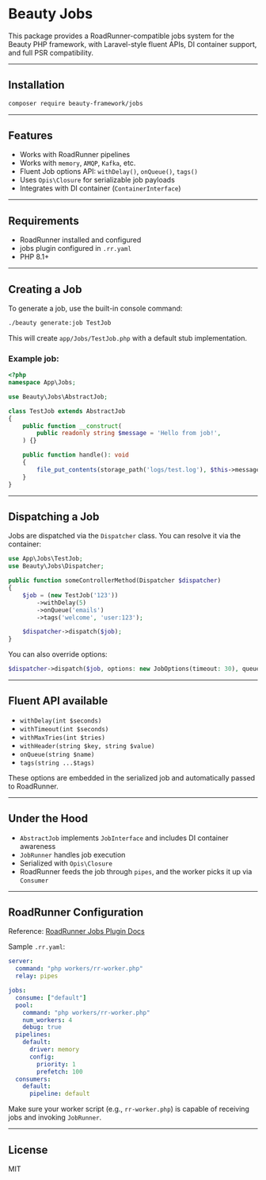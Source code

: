 # Beauty Jobs

This package provides a RoadRunner-compatible jobs system for the Beauty PHP framework, with Laravel-style fluent APIs, DI container support, and full PSR compatibility.

---

## Installation

```bash
composer require beauty-framework/jobs
```

---

## Features
* Works with RoadRunner pipelines
* Works with `memory`, `AMQP`, `Kafka`, etc.
* Fluent Job options API: `withDelay()`, `onQueue()`, `tags()`
* Uses `Opis\Closure` for serializable job payloads
* Integrates with DI container (`ContainerInterface`)

---

## Requirements

* RoadRunner installed and configured
* jobs plugin configured in `.rr.yaml`
* PHP 8.1+

---

## Creating a Job

To generate a job, use the built-in console command:

```bash
./beauty generate:job TestJob
```

This will create `app/Jobs/TestJob.php` with a default stub implementation.

### Example job:

```php
<?php
namespace App\Jobs;

use Beauty\Jobs\AbstractJob;

class TestJob extends AbstractJob
{
    public function __construct(
        public readonly string $message = 'Hello from job!',
    ) {}

    public function handle(): void
    {
        file_put_contents(storage_path('logs/test.log'), $this->message . PHP_EOL, FILE_APPEND);
    }
}
```

---

## Dispatching a Job

Jobs are dispatched via the `Dispatcher` class. You can resolve it via the container:

```php
use App\Jobs\TestJob;
use Beauty\Jobs\Dispatcher;

public function someControllerMethod(Dispatcher $dispatcher)
{
    $job = (new TestJob('123'))
        ->withDelay(5)
        ->onQueue('emails')
        ->tags('welcome', 'user:123');

    $dispatcher->dispatch($job);
}
```

You can also override options:

```php
$dispatcher->dispatch($job, options: new JobOptions(timeout: 30), queue: 'critical');
```

---

## Fluent API available

* `withDelay(int $seconds)`
* `withTimeout(int $seconds)`
* `withMaxTries(int $tries)`
* `withHeader(string $key, string $value)`
* `onQueue(string $name)`
* `tags(string ...$tags)`

These options are embedded in the serialized job and automatically passed to RoadRunner.

---

## Under the Hood

* `AbstractJob` implements `JobInterface` and includes DI container awareness
* `JobRunner` handles job execution
* Serialized with `Opis\Closure`
* RoadRunner feeds the job through `pipes`, and the worker picks it up via `Consumer`

---

## RoadRunner Configuration

Reference: [RoadRunner Jobs Plugin Docs](https://docs.roadrunner.dev/docs/queues-and-jobs/overview-queues)

Sample `.rr.yaml`:

```yaml
server:
  command: "php workers/rr-worker.php"
  relay: pipes

jobs:
  consume: ["default"]
  pool:
    command: "php workers/rr-worker.php"
    num_workers: 4
    debug: true
  pipelines:
    default:
      driver: memory
      config:
        priority: 1
        prefetch: 100
  consumers:
    default:
      pipeline: default
```

Make sure your worker script (e.g., `rr-worker.php`) is capable of receiving jobs and invoking `JobRunner`.

---

## License

MIT
